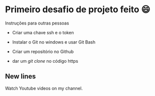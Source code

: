 # Primeiro desafio de projeto feito :smile:

Instruções para outras pessoas

- Criar uma chave ssh e o token 

- Instalar o Git no windows e usar Git Bash

- Criar um repositório no Github

- dar um *git clone* no código https 

## New lines
Watch Youtube videos on my channel.
